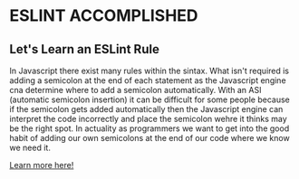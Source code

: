 # ESLINT ACCOMPLISHED
## Let's Learn an ESLint Rule

In Javascript there exist many rules within the sintax. What isn't required is adding a semicolon at the end of each statement as the Javascript engine cna determine where to add a semicolon automatically. With an ASI (automatic semicolon insertion) it can be difficult for some people because if the semicolon gets added automatically then the Javascript engine can interpret the code incorrectly and place the semicolon wehre it thinks may be the right spot. In actuality as programmers we want to get into the good habit of adding our own semicolons at the end of our code where we know we need it.

[Learn more here!](https://eslint.org/docs/latest/rules/semi#rule-details)